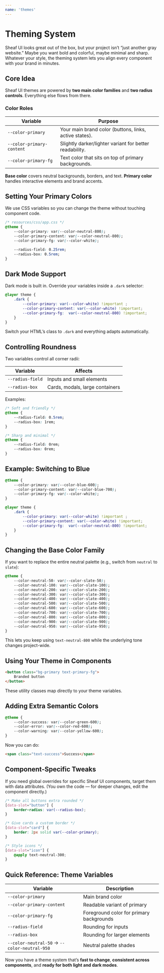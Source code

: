```yaml
---
name: 'themes'
---
```


# Theming System

Sheaf UI looks great out of the box, but your project isn’t “just another gray website.” Maybe you want bold and colorful, maybe minimal and sharp. Whatever your style, the theming system lets you align every component with your brand in minutes.

## Core Idea

Sheaf UI themes are powered by **two main color families** and **two radius controls**.
Everything else flows from there.

### Color Roles

| Variable                  | Purpose                                                 |
| ------------------------- | ------------------------------------------------------- |
| `--color-primary`         | Your main brand color (buttons, links, active states).  |
| `--color-primary-content` | Slightly darker/lighter variant for better readability. |
| `--color-primary-fg`      | Text color that sits on top of primary backgrounds.     |

**Base color** covers neutral backgrounds, borders, and text.
**Primary color** handles interactive elements and brand accents.

## Setting Your Primary Colors

We use CSS variables so you can change the theme without touching component code.

```css
/* resources/css/app.css */
@theme {
    --color-primary: var(--color-neutral-800);
    --color-primary-content: var(--color-neutral-800);
    --color-primary-fg: var(--color-white);

    --radius-field: 0.25rem;
    --radius-box: 0.5rem;
}
```

## Dark Mode Support

Dark mode is built in. Override your variables inside a `.dark` selector:

```css
@layer theme {
    .dark {
        --color-primary: var(--color-white) !important ;
        --color-primary-content: var(--color-white) !important;
        --color-primary-fg:  var(--color-neutral-800) !important;
    }
}
```

Switch your HTML’s class to `.dark` and everything adapts automatically.

## Controlling Roundness

Two variables control all corner radii:

| Variable         | Affects                         |
| ---------------- | ------------------------------- |
| `--radius-field` | Inputs and small elements       |
| `--radius-box`   | Cards, modals, large containers |

Examples:

```css
/* Soft and friendly */
@theme {
    --radius-field: 0.5rem;
    --radius-box: 1rem;
}

/* Sharp and minimal */
@theme {
    --radius-field: 0rem;
    --radius-box: 0rem;
}
```

## Example: Switching to Blue

```css
@theme {
    --color-primary: var(--color-blue-600);
    --color-primary-content: var(--color-blue-700);
    --color-primary-fg: var(--color-white);
}

@layer theme {
    .dark {
        --color-primary: var(--color-white) !important ;
        --color-primary-content: var(--color-white) !important;
        --color-primary-fg:  var(--color-neutral-800) !important;
    }
}
```

## Changing the Base Color Family

If you want to replace the entire neutral palette (e.g., switch from `neutral` to `slate`):

```css
@theme {
    --color-neutral-50: var(--color-slate-50);
    --color-neutral-100: var(--color-slate-100);
    --color-neutral-200: var(--color-slate-200);
    --color-neutral-300: var(--color-slate-300);
    --color-neutral-400: var(--color-slate-400);
    --color-neutral-500: var(--color-slate-500);
    --color-neutral-600: var(--color-slate-600);
    --color-neutral-700: var(--color-slate-700);
    --color-neutral-800: var(--color-slate-800);
    --color-neutral-900: var(--color-slate-900);
    --color-neutral-950: var(--color-slate-950);
}
```

This lets you keep using `text-neutral-800` while the underlying tone changes project-wide.

## Using Your Theme in Components

```html
<button class="bg-primary text-primary-fg">
    Branded button
</button>
```

These utility classes map directly to your theme variables.

## Adding Extra Semantic Colors

```css
@theme {
    --color-success: var(--color-green-600);
    --color-error: var(--color-red-600);
    --color-warning: var(--color-yellow-600);
}
```

Now you can do:

```html
<span class="text-success">Success</span>
```

## Component-Specific Tweaks

If you need global overrides for specific Sheaf UI components, target them with data attributes.
(You own the code — for deeper changes, edit the component directly.)

```css
/* Make all buttons extra rounded */
[data-slot="button"] {
    border-radius: var(--radius-box);
}

/* Give cards a custom border */
[data-slot="card"] {
    border: 2px solid var(--color-primary);
}

/* Style icons */
[data-slot="icon"] {
    @apply text-neutral-300;
}
```

## Quick Reference: Theme Variables

| Variable                                     | Description                              |
| -------------------------------------------- | ---------------------------------------- |
| `--color-primary`                            | Main brand color                         |
| `--color-primary-content`                    | Readable variant of primary              |
| `--color-primary-fg`                         | Foreground color for primary backgrounds |
| `--radius-field`                             | Rounding for inputs                      |
| `--radius-box`                               | Rounding for larger elements             |
| `--color-neutral-50` → `--color-neutral-950` | Neutral palette shades                   |

Now you have a theme system that’s **fast to change**, **consistent across components**, and **ready for both light and dark modes**.